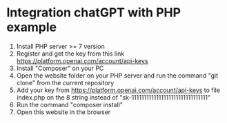 # Integration chatGPT with PHP example
1. Install PHP server >= 7 version
2. Register and get the key from this link https://platform.openai.com/account/api-keys
3. Install "Composer" on your PC
4. Open the website folder on your PHP server and run the command "git clone" from the current repository
5. Add your key from https://platform.openai.com/account/api-keys to file index.php on the 8 string instead of "sk-1111111111111111111111111111111"
6. Run the command "composer install"
7. Open this website in the browser
